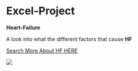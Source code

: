 # Excel-Project


**Heart-Failure**

A look into what the different factors that cause **HF**

<a href="https://www.nhlbi.nih.gov/health/heart-failure
![image](https://user-images.githubusercontent.com/121649266/210028325-f290fb6a-f467-4993-a7a1-db7996d7819d.png)
">Search More About HF HERE</a>

<img src =
"https://ac-cdn.azureedge.net/infusionnewssiteimages/agingcare/21e637ea-aa74-4ae2-b278-181d2cded7a3.jpg" />
